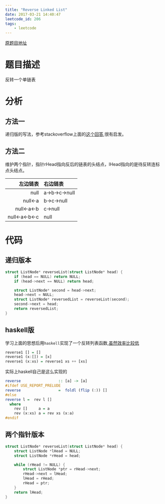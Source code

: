 ```yaml
---
title: "Reverse Linked List"
date: 2017-03-21 14:40:47
leetcode_id: 206
tags:
    - leetcode
---
```


[原题目地址](https://leetcode.com/problems/reverse-linked-list/#/description)

# 题目描述
反转一个单链表

# 分析
## 方法一
递归版的写法，参考stackoverflow上面的[这个回答][st],很有启发。
## 方法二
维护两个指针，指针rHead指向反后的链表的头结点，lHead指向的是待反转连标点头结点。

| 左边链表 | 右边链表 |
| ---: | :--- |
| null | a->b->c->null |
| null<-a | b->c->null |
| null<-a<-b | c->null |
| null<-a<-b<-c | null |

# 代码

## 递归版本
```c++
struct ListNode* reverseList(struct ListNode* head) {
    if (head == NULL) return NULL;
    if (head->next == NULL) return head;

    struct ListNode* second = head->next;
    head->next = NULL;
    struct ListNode* reversedList = reverseList(second);
    second->next = head;
    return reversedList;
}
```
## haskell版
学习上面的思想后用`haskell`实现了一个反转列表函数,[虽然效率比较低][reverse]
```haskell
reverse1 [] = []
reverse1 (x:[]) = [x]
reverse1 (x:xs) = reverse1 xs ++ [xs]
```
实际上haskell自己是这么实现的
```haskell
reverse                 :: [a] -> [a]
#ifdef USE_REPORT_PRELUDE
reverse                 =  foldl (flip (:)) []
#else
reverse l =  rev l []
  where
    rev []     a = a
    rev (x:xs) a = rev xs (x:a)
#endif
```
## 两个指针版本
```c++
struct ListNode* reverseList(struct ListNode* head) {
    struct ListNode *lHead = NULL;
    struct ListNode *rHead = head;

    while (rHead != NULL) {
        struct ListNode *ptr = rHead->next;
        rHead->next = lHead;
        lHead = rHead;
        rHead = ptr;
    }
    return lHead;
}
```




[st]:http://stackoverflow.com/questions/354875/reversing-a-linked-list-in-java-recursively?page=1&tab=votes#tab-top
[reverse]:http://stackoverflow.com/questions/3543399/implement-reverse-in-haskell-that-runs-in-linear-time
